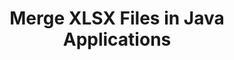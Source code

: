 ---
############################# Static ############################
layout: "autogen"
draft: false
path: "merger/java/xlsx/"
otherformats: BMP CSV DOC DOCM DOCX DOT DOTM DOTX EPUB HTML MHT MHTML ODP ODS ODT OTP OTT PDF PNG POTM POTX PPS PPSM PPSX PPT PPTM PPTX PS RTF TEX TIF TIFF TSV TXT VDX VSDM VSDX VSSM VSSX VSTM VSTX VSX VTX XLAM XLS XLSB XLSM XLT XLTM XLTX XPS

############################# Head ############################
head_title: "Merge XLSX Files via Java & J2SE Documents Merger API"
head_description: "Merge multiple XLSX files into a single file using Java documents merger API with all data, style and formatting as the source documents."

############################# Header ############################
title: "Merge XLSX Files in Java Applications"
description: "Merge multiple XLSX files into a single file using Java documents merger API. Merge selected pages or page ranges from various source documents into a single resultant document with all data, style and formatting as the source documents."

############################# SubMenu ############################
submenu:
    enable: true

############################# About ############################
about:
    enable: true
    title: "GroupDocs.Merger for Java API"
    content: |
        GroupDocs.Merger for Java library offers a simple solution to safely merge & split between a wide range of document formats including PDF, Microsoft Office (Word, Excel, PowerPoint, OneNote), OpenDocument, HTML, images and many others within .NET applications. By adding just a few lines of the code, perform several document operations such as move, remove, rotate, swap, extract or change the orientation of pages within the documents. The documents merging API also supports previewing document pages as an image to analyse the document structure, formatting and content on the page.
        
        GroupDocs.Merger APIs are well supported on all major operating systems and Java versions including J2SE 7.0 (1.7), J2SE 8.0 (1.8) and Java 10.

############################# Steps ############################
steps:
    enable: true
    title_left: "Merge Two or More XLSX Files in Java"
    content_left: |
        [GroupDocs.Merger](https://products.groupdocs.com/merger/java/) makes it easy for Java developers to merge multiple XLSX files by implementing a few easy steps.

        *   Create an instance of **Merger** class and load XLSX file.
        *   Call **Join** method of **Merger** class instance and load another XLSX file.
        *   Call **Save** method of **Merger** class instance to save the merged document.
        
    title_right: "System Requirements"
    content_right: |
        Before executing the code example below, please make sure that you have the following prerequisites installed on your system.

        *   Operating Systems: Microsoft Windows, Linux, MacOS
        *   Development Environments: NetBeans, IntelliJ IDEA, Eclipse
        *   Frameworks: Java 7 (1.7) and above
        *   Download the latest version of GroupDocs.Merger for Java from [Maven](https://repository.groupdocs.com/webapp/#/artifacts/browse/tree/General/repo/com/groupdocs/groupdocs-merger)
        
    code: |
        ```java
        // Merge XLSX files using GroupDocs.Merger for Java API
        // Instantiate Merger with input XLSX document
        Merger merger = new Merger("input_1.xlsx");
        
        // Call Join method of Merger class instance and pass second source document path
        merger.join("input_2.xlsx");
            
        // Call Save method of Merger class instance to save merged document
        merger.save("merged-file.xlsx");        
        ```        


demos:
    enable: true
        

about_formats:
    enable: true


more_formats:
    enable: true


back_to_top:
    enable: true
---
